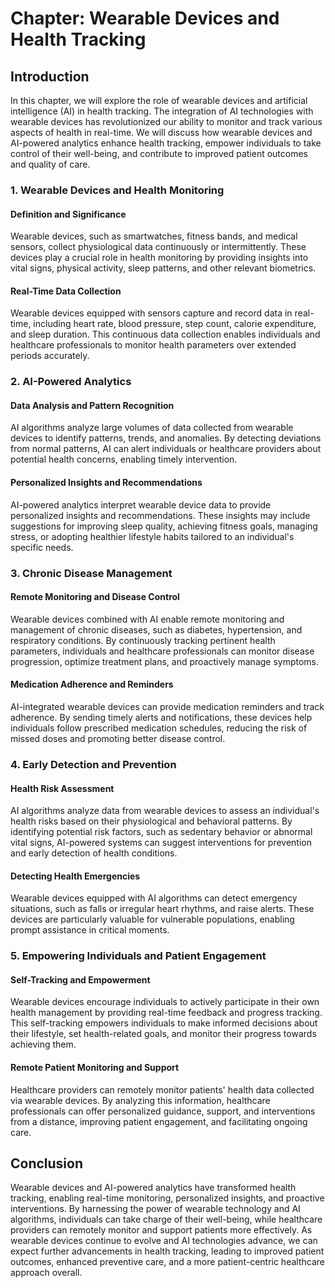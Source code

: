 Chapter: Wearable Devices and Health Tracking
=============================================

Introduction
------------

In this chapter, we will explore the role of wearable devices and artificial intelligence (AI) in health tracking. The integration of AI technologies with wearable devices has revolutionized our ability to monitor and track various aspects of health in real-time. We will discuss how wearable devices and AI-powered analytics enhance health tracking, empower individuals to take control of their well-being, and contribute to improved patient outcomes and quality of care.

### 1. Wearable Devices and Health Monitoring

#### Definition and Significance

Wearable devices, such as smartwatches, fitness bands, and medical sensors, collect physiological data continuously or intermittently. These devices play a crucial role in health monitoring by providing insights into vital signs, physical activity, sleep patterns, and other relevant biometrics.

#### Real-Time Data Collection

Wearable devices equipped with sensors capture and record data in real-time, including heart rate, blood pressure, step count, calorie expenditure, and sleep duration. This continuous data collection enables individuals and healthcare professionals to monitor health parameters over extended periods accurately.

### 2. AI-Powered Analytics

#### Data Analysis and Pattern Recognition

AI algorithms analyze large volumes of data collected from wearable devices to identify patterns, trends, and anomalies. By detecting deviations from normal patterns, AI can alert individuals or healthcare providers about potential health concerns, enabling timely intervention.

#### Personalized Insights and Recommendations

AI-powered analytics interpret wearable device data to provide personalized insights and recommendations. These insights may include suggestions for improving sleep quality, achieving fitness goals, managing stress, or adopting healthier lifestyle habits tailored to an individual's specific needs.

### 3. Chronic Disease Management

#### Remote Monitoring and Disease Control

Wearable devices combined with AI enable remote monitoring and management of chronic diseases, such as diabetes, hypertension, and respiratory conditions. By continuously tracking pertinent health parameters, individuals and healthcare professionals can monitor disease progression, optimize treatment plans, and proactively manage symptoms.

#### Medication Adherence and Reminders

AI-integrated wearable devices can provide medication reminders and track adherence. By sending timely alerts and notifications, these devices help individuals follow prescribed medication schedules, reducing the risk of missed doses and promoting better disease control.

### 4. Early Detection and Prevention

#### Health Risk Assessment

AI algorithms analyze data from wearable devices to assess an individual's health risks based on their physiological and behavioral patterns. By identifying potential risk factors, such as sedentary behavior or abnormal vital signs, AI-powered systems can suggest interventions for prevention and early detection of health conditions.

#### Detecting Health Emergencies

Wearable devices equipped with AI algorithms can detect emergency situations, such as falls or irregular heart rhythms, and raise alerts. These devices are particularly valuable for vulnerable populations, enabling prompt assistance in critical moments.

### 5. Empowering Individuals and Patient Engagement

#### Self-Tracking and Empowerment

Wearable devices encourage individuals to actively participate in their own health management by providing real-time feedback and progress tracking. This self-tracking empowers individuals to make informed decisions about their lifestyle, set health-related goals, and monitor their progress towards achieving them.

#### Remote Patient Monitoring and Support

Healthcare providers can remotely monitor patients' health data collected via wearable devices. By analyzing this information, healthcare professionals can offer personalized guidance, support, and interventions from a distance, improving patient engagement, and facilitating ongoing care.

Conclusion
----------

Wearable devices and AI-powered analytics have transformed health tracking, enabling real-time monitoring, personalized insights, and proactive interventions. By harnessing the power of wearable technology and AI algorithms, individuals can take charge of their well-being, while healthcare providers can remotely monitor and support patients more effectively. As wearable devices continue to evolve and AI technologies advance, we can expect further advancements in health tracking, leading to improved patient outcomes, enhanced preventive care, and a more patient-centric healthcare approach overall.
